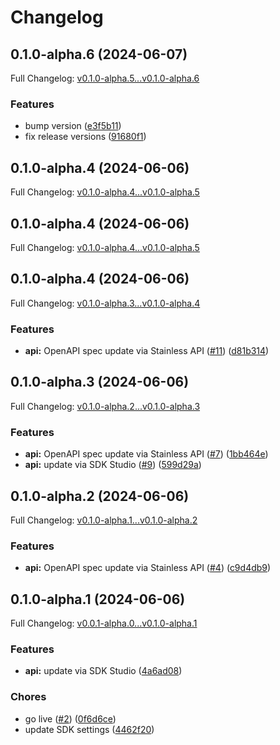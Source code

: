 # Changelog

## 0.1.0-alpha.6 (2024-06-07)

Full Changelog: [v0.1.0-alpha.5...v0.1.0-alpha.6](https://github.com/propulsion-ai/propulsionai-node/compare/v0.1.0-alpha.5...v0.1.0-alpha.6)

### Features

* bump version ([e3f5b11](https://github.com/propulsion-ai/propulsionai-node/commit/e3f5b119f8c6a8696fa48f9967f5d01caaf15ae0))
* fix release versions ([91680f1](https://github.com/propulsion-ai/propulsionai-node/commit/91680f19d91f0eb5706c21a7a4755eebf1b68585))

## 0.1.0-alpha.4 (2024-06-06)

Full Changelog: [v0.1.0-alpha.4...v0.1.0-alpha.5](https://github.com/propulsion-ai/propulsionai-node/compare/v0.1.0-alpha.4...v0.1.0-alpha.5)

## 0.1.0-alpha.4 (2024-06-06)

Full Changelog: [v0.1.0-alpha.4...v0.1.0-alpha.5](https://github.com/propulsion-ai/propulsionai-node/compare/v0.1.0-alpha.4...v0.1.0-alpha.5)

## 0.1.0-alpha.4 (2024-06-06)

Full Changelog: [v0.1.0-alpha.3...v0.1.0-alpha.4](https://github.com/propulsion-ai/propulsionai-node/compare/v0.1.0-alpha.3...v0.1.0-alpha.4)

### Features

* **api:** OpenAPI spec update via Stainless API ([#11](https://github.com/propulsion-ai/propulsionai-node/issues/11)) ([d81b314](https://github.com/propulsion-ai/propulsionai-node/commit/d81b31443a7755dc3b5c8e9a8378c901b3cf35eb))

## 0.1.0-alpha.3 (2024-06-06)

Full Changelog: [v0.1.0-alpha.2...v0.1.0-alpha.3](https://github.com/propulsion-ai/propulsionai-node/compare/v0.1.0-alpha.2...v0.1.0-alpha.3)

### Features

* **api:** OpenAPI spec update via Stainless API ([#7](https://github.com/propulsion-ai/propulsionai-node/issues/7)) ([1bb464e](https://github.com/propulsion-ai/propulsionai-node/commit/1bb464e8f3aa27a40e6378b4cb9409b48011af4d))
* **api:** update via SDK Studio ([#9](https://github.com/propulsion-ai/propulsionai-node/issues/9)) ([599d29a](https://github.com/propulsion-ai/propulsionai-node/commit/599d29a202e9ccbedff15c63305df4aa598b553f))

## 0.1.0-alpha.2 (2024-06-06)

Full Changelog: [v0.1.0-alpha.1...v0.1.0-alpha.2](https://github.com/propulsion-ai/propulsionai-node/compare/v0.1.0-alpha.1...v0.1.0-alpha.2)

### Features

* **api:** OpenAPI spec update via Stainless API ([#4](https://github.com/propulsion-ai/propulsionai-node/issues/4)) ([c9d4db9](https://github.com/propulsion-ai/propulsionai-node/commit/c9d4db9dc46b2821abbc8b00db6bfeebdc92274c))

## 0.1.0-alpha.1 (2024-06-06)

Full Changelog: [v0.0.1-alpha.0...v0.1.0-alpha.1](https://github.com/propulsion-ai/propulsionai-node/compare/v0.0.1-alpha.0...v0.1.0-alpha.1)

### Features

* **api:** update via SDK Studio ([4a6ad08](https://github.com/propulsion-ai/propulsionai-node/commit/4a6ad08ce3d45a1914e83ba4f81f69d6eb3f3d61))


### Chores

* go live ([#2](https://github.com/propulsion-ai/propulsionai-node/issues/2)) ([0f6d6ce](https://github.com/propulsion-ai/propulsionai-node/commit/0f6d6cedfd933f2c265a8959b1c31450e464ef67))
* update SDK settings ([4462f20](https://github.com/propulsion-ai/propulsionai-node/commit/4462f20ef7b89000c00b8b464e590d7820b7fa15))
